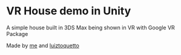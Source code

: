 # VR House demo in Unity

A simple house built in 3DS Max being shown in VR with Google VR Package

Made by [me](https://github.com/leonardodimarchi) and [luiztoquetto](https://github.com/luiztoquetto)
